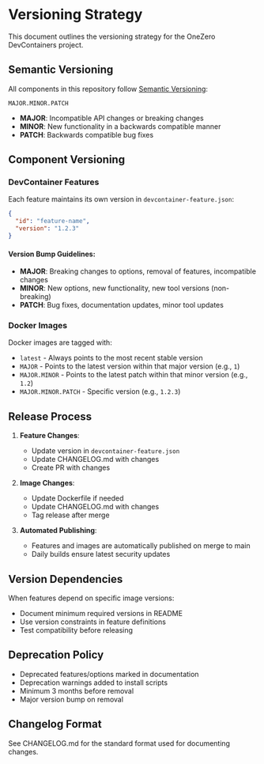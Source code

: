 # Versioning Strategy

This document outlines the versioning strategy for the OneZero DevContainers project.

## Semantic Versioning

All components in this repository follow [Semantic Versioning](https://semver.org/):

```
MAJOR.MINOR.PATCH
```

- **MAJOR**: Incompatible API changes or breaking changes
- **MINOR**: New functionality in a backwards compatible manner
- **PATCH**: Backwards compatible bug fixes

## Component Versioning

### DevContainer Features

Each feature maintains its own version in `devcontainer-feature.json`:

```json
{
  "id": "feature-name",
  "version": "1.2.3"
}
```

#### Version Bump Guidelines:

- **MAJOR**: Breaking changes to options, removal of features, incompatible changes
- **MINOR**: New options, new functionality, new tool versions (non-breaking)
- **PATCH**: Bug fixes, documentation updates, minor tool updates

### Docker Images

Docker images are tagged with:
- `latest` - Always points to the most recent stable version
- `MAJOR` - Points to the latest version within that major version (e.g., `1`)
- `MAJOR.MINOR` - Points to the latest patch within that minor version (e.g., `1.2`)
- `MAJOR.MINOR.PATCH` - Specific version (e.g., `1.2.3`)

## Release Process

1. **Feature Changes**:
   - Update version in `devcontainer-feature.json`
   - Update CHANGELOG.md with changes
   - Create PR with changes

2. **Image Changes**:
   - Update Dockerfile if needed
   - Update CHANGELOG.md with changes
   - Tag release after merge

3. **Automated Publishing**:
   - Features and images are automatically published on merge to main
   - Daily builds ensure latest security updates

## Version Dependencies

When features depend on specific image versions:
- Document minimum required versions in README
- Use version constraints in feature definitions
- Test compatibility before releasing

## Deprecation Policy

- Deprecated features/options marked in documentation
- Deprecation warnings added to install scripts
- Minimum 3 months before removal
- Major version bump on removal

## Changelog Format

See CHANGELOG.md for the standard format used for documenting changes.